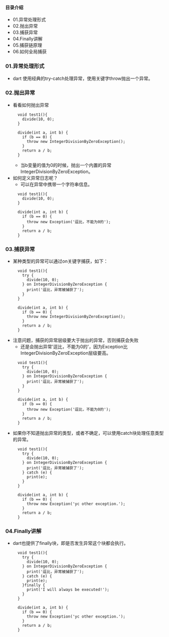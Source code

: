 #### 目录介绍
- 01.异常处理形式
- 02.抛出异常
- 03.捕获异常
- 04.Finally讲解
- 05.捕获链原理
- 06.如何全局捕获








### 01.异常处理形式
- dart 使用经典的try-catch处理异常，使用关键字throw抛出一个异常。





### 02.抛出异常
- 看看如何抛出异常
    ```
      void test1(){
        divide(10, 0);
      }
    
      divide(int a, int b) {
        if (b == 0) {
          throw new IntegerDivisionByZeroException();
        }
        return a / b;
      }
    ```
    - 当b变量的值为0的时候，抛出一个内置的异常IntegerDivisionByZeroException。
- 如何定义异常日志呢？
    - 可以在异常中携带一个字符串信息。
    ```
      void test1(){
        divide(10, 0);
      }
    
      divide(int a, int b) {
        if (b == 0) {
          throw new Exception('逗比，不能为0的');
        }
        return a / b;
      }
    ```


### 03.捕获异常
- 某种类型的异常可以通过on关键字捕获，如下：
    ```
      void test1(){
        try {
          divide(10, 0);
        } on IntegerDivisionByZeroException {
          print('逗比，异常被捕获了');
        }
      }
    
      divide(int a, int b) {
        if (b == 0) {
          throw new IntegerDivisionByZeroException();
        }
        return a / b;
      }
    ```
- 注意问题，捕获的异常层级要大于抛出的异常，否则捕获会失败
    - 还是会抛出异常'逗比，不能为0的'，因为Exception比IntegerDivisionByZeroException层级要高。
    ```
      void test1(){
        try {
          divide(10, 0);
        } on IntegerDivisionByZeroException {
          print('逗比，异常被捕获了');
        }
      }
    
      divide(int a, int b) {
        if (b == 0) {
          throw new Exception('逗比，不能为0的');
        }
        return a / b;
      }
    ```
- 如果你不知道抛出异常的类型，或者不确定，可以使用catch块处理任意类型的异常。
    ```
      void test1(){
        try {
          divide(10, 0);
        } on IntegerDivisionByZeroException {
          print('逗比，异常被捕获了');
        } catch (e) {
          print(e);
        }
      }
    
      divide(int a, int b) {
        if (b == 0) {
          throw new Exception('yc other exception.');
        }
        return a / b;
      }
    ```




### 04.Finally讲解
- dart也提供了finally块，即是否发生异常这个块都会执行。
    ```
      void test1(){
        try {
          divide(10, 0);
        } on IntegerDivisionByZeroException {
          print('逗比，异常被捕获了');
        } catch (e) {
          print(e);
        }finally {
          print('I will always be executed!');
        }
      }
    
      divide(int a, int b) {
        if (b == 0) {
          throw new Exception('yc other exception.');
        }
        return a / b;
      }
    ```













